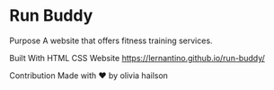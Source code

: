 # Run Buddy
Purpose
A website that offers fitness training services.

Built With
HTML
CSS
Website
https://lernantino.github.io/run-buddy/

Contribution
Made with ❤️ by olivia hailson
